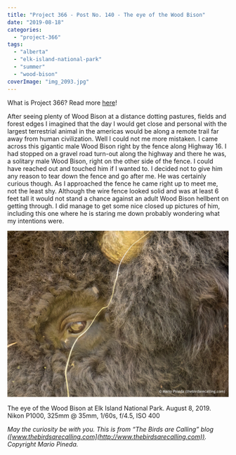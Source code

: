 ```yaml
---
title: "Project 366 - Post No. 140 - The eye of the Wood Bison"
date: "2019-08-18"
categories: 
  - "project-366"
tags: 
  - "alberta"
  - "elk-island-national-park"
  - "summer"
  - "wood-bison"
coverImage: "img_2093.jpg"
---
```


What is Project 366? Read more [here](https://thebirdsarecalling.com/2019/03/29/project-366/)!

After seeing plenty of Wood Bison at a distance dotting pastures, fields and forest edges I imagined that the day I would get close and personal with the largest terrestrial animal in the americas would be along a remote trail far away from human civilization. Well I could not me more mistaken. I came across this gigantic male Wood Bison right by the fence along Highway 16. I had stopped on a gravel road turn-out along the highway and there he was, a solitary male Wood Bison, right on the other side of the fence. I could have reached out and touched him if I wanted to. I decided not to give him any reason to tear down the fence and go after me. He was certainly curious though. As I approached the fence he came right up to meet me, not the least shy. Although the wire fence looked solid and was at least 6 feet tall it would not stand a chance against an adult Wood Bison hellbent on getting through. I did manage to get some nice closed up pictures of him, including this one where he is staring me down probably wondering what my intentions were.

![](images/img_2093.jpg)

The eye of the Wood Bison at Elk Island National Park. August 8, 2019. Nikon P1000, 325mm @ 35mm, 1/60s, f/4.5, ISO 400

_May the curiosity be with you. This is from “The Birds are Calling” blog ([www.thebirdsarecalling.com](http://www.thebirdsarecalling.com)). Copyright Mario Pineda._
